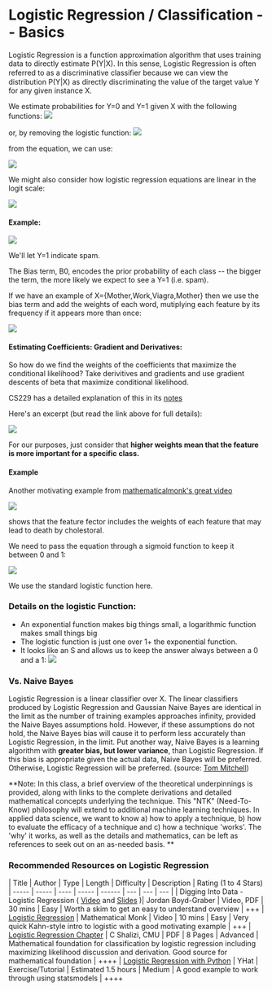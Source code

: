 # Logistic Regression / Classification -- Basics


Logistic Regression is a function approximation algorithm that uses training data to directly estimate P(Y|X). In this sense,
Logistic Regression is often referred to as a discriminative classiﬁer because we can view the distribution P(Y|X) as directly discriminating the value of the target value Y for any given instance X.


We estimate probabilities for Y=0 and Y=1 given X with the following functions:
![](http://note.io/1sFExtq)

or, by removing the logistic function:
![](http://note.io/1sFEY79)

from the equation, we can use:


![](http://note.io/1sFJJNX)

We might also consider how logistic regression equations are linear in the logit scale:

![](http://note.io/1sFQdwr)

#### Example:
![](http://note.io/1sFH4nq)

We'll let Y=1 indicate spam.

The Bias term, B0, encodes the prior probability of each class -- the bigger the term, the more likely we expect to see a Y=1 (i.e. spam).

If we have an example of X={Mother,Work,Viagra,Mother} then we use the bias term and add the weights of each word, mutiplying each feature by its frequency if it appears more than once:

![](http://note.io/1sFKQNO)

#### Estimating Coefficients: Gradient and Derivatives:

So how do we find the weights of the coefficients that maximize the conditional likelihood?
Take derivitives and gradients and use gradient descents of beta that maximize conditional likelihood.

CS229 has a detailed explanation of this in its [notes](http://cs229.stanford.edu/notes/cs229-notes1.pdf)

Here's an excerpt (but read the link above for full details):

![](http://note.io/1sFRUdm)

For our purposes, just consider that **higher weights mean that the feature is more important for a specific class.**

#### Example
Another motivating example from [mathematicalmonk's great video](https://www.youtube.com/watch?v=-Z2a_mzl9LM)

![](http://note.io/1sFNrHq)

shows that the feature fector includes the weights of each feature that may lead to death by cholestoral.  

We need to pass the equation through a sigmoid function to keep it between 0 and 1:

![](http://note.io/1sFO6bP)

We use the standard logistic function here.





### Details on the logistic Function:

* An exponential function makes big things small, a logarithmic function makes small things big
* The logistic function is just one over 1+ the exponential function.
* It looks like an S and allows us to keep the answer always between a 0 and a 1:
![](http://note.io/1sFG4jm)




### Vs. Naive Bayes
Logistic Regression is a linear classifier over X. The linear classifiers produced by Logistic Regression and Gaussian Naive Bayes are identical in the limit as the number of training examples approaches infinity, provided the Naive Bayes assumptions hold. However, if these assumptions do not hold, the Naive Bayes bias will cause it to perform less accurately than Logistic Regression, in the limit. Put another way, Naive Bayes is a learning algorithm with **greater bias, but lower variance**, than Logistic Regression. If this bias is appropriate given the actual data, Naive Bayes will be preferred. Otherwise, Logistic Regression will be preferred.
(source: [Tom Mitchell](http://www.cs.cmu.edu/~tom/mlbook/NBayesLogReg.pdf))




**Note: In this class, a brief overview of the theoretical underpinnings is provided, along with links to the complete derivations and detailed mathematical concepts underlying the technique.  This "NTK" (Need-To-Know) philosophy will extend to additional machine learning techniques.  In applied data science, we want to know a) how to apply a technique, b) how to evaluate the efficacy of a technique and c) how a technique 'works'.  The 'why' it works, as well as the details and mathematics, can be left as references to seek out on an as-needed basis. **


### Recommended Resources on Logistic Regression

| Title | Author | Type | Length | Difficulty | Description | Rating (1 to 4 Stars)
| ----- | ----- | ---- | ----- | ------ | --- | --- | --- |
| Digging Into Data - Logistic Regression  ( [Video](https://www.youtube.com/watch?v=nMcxOiVj7oE) and [Slides](http://www.umiacs.umd.edu/~jbg/teaching/DATA_DIGGING/lecture_05.pdf) )| Jordan Boyd-Graber | Video, PDF | 30 mins | Easy | Worth a skim to get an easy to understand overview | +++
| [Logistic Regression](https://www.youtube.com/watch?v=-Z2a_mzl9LM) | Mathematical Monk | Video | 10 mins | Easy | Very quick Kahn-style intro to logistic with a good motivating example | +++
| [Logistic Regression Chapter](http://www.stat.cmu.edu/~cshalizi/uADA/12/lectures/ch12.pdf) | C Shalizi, CMU | PDF | 8 Pages | Advanced | Mathematical foundation for classification by logistic regression including maximizing likelihood discussion and derivation.  Good source for mathematical foundation | ++++
| [Logistic Regression with Python](http://blog.yhathq.com/posts/logistic-regression-and-python.html) | YHat |  Exercise/Tutorial | Estimated 1.5 hours | Medium | A good example to work through using statsmodels | ++++













